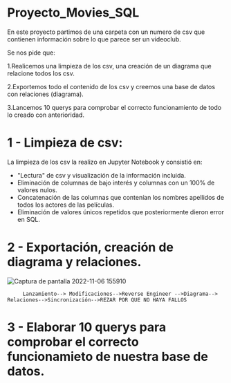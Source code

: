 # Proyecto_Movies_SQL

En este proyecto partimos de una carpeta con un numero de csv que contienen información sobre lo que parece ser un videoclub.

Se nos pide que:

  1.Realicemos una limpieza de los csv, una creación de un diagrama que relacione todos los csv.
  
  2.Exportemos todo el contenido de los csv y creemos una base de datos con relaciones (diagrama).
  
  3.Lancemos 10 querys para comprobar el correcto funcionamiento de todo lo creado con anterioridad.
  
# 1 - Limpieza de csv:

La limpieza de los csv la realizo en Jupyter Notebook y consistió en:
   - "Lectura" de csv y visualización de la información incluida.
   - Eliminación de columnas de bajo interés y columnas con un 100% de valores nulos.
   - Concatenación de las columnas que contenían los nombres  apellidos de todos los actores de las películas.
   - Eliminación de valores únicos repetidos que posteriormente dieron error en SQL.

# 2 - Exportación, creación de diagrama y relaciones.  
  
![Captura de pantalla 2022-11-06 155910](https://user-images.githubusercontent.com/113017465/200178293-e9536103-5c29-4cf9-91af-6b4941e14ef7.png)
 
  
         Lanzamiento--> Modificaciones-->Reverse Engineer -->Diagrama--> Relaciones-->Sincronización-->REZAR POR QUE NO HAYA FALLOS
                       
# 3 - Elaborar 10 querys para comprobar el correcto funcionamieto de nuestra base de datos.
